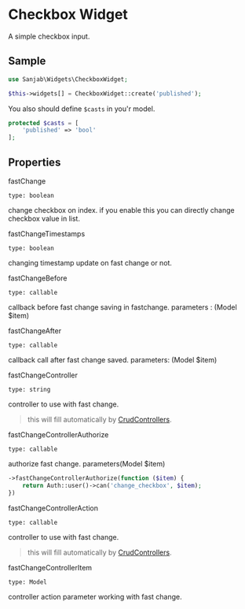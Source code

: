 # Checkbox Widget

A simple checkbox input.

## Sample
```php
use Sanjab\Widgets\CheckboxWidget;

$this->widgets[] = CheckboxWidget::create('published');
```

You also should define `$casts` in you'r model.
```php
protected $casts = [
    'published' => 'bool'
];
```

## Properties


fastChange

`type: boolean`

change checkbox on index. if you enable this you can directly change checkbox value in list.

fastChangeTimestamps

`type: boolean`

changing timestamp update on fast change or not.

fastChangeBefore

`type: callable`

callback before fast change saving in fastchange.
parameters : (Model $item)

fastChangeAfter

`type: callable`

callback call after fast change saved.
parameters: (Model $item)

fastChangeController

`type: string`

controller to use with fast change.
> this will fill automatically by [CrudControllers](../crud.md).

fastChangeControllerAuthorize

`type: callable`

authorize fast change. parameters(Model $item)

```php
->fastChangeControllerAuthorize(function ($item) {
    return Auth::user()->can('change_checkbox', $item);
})
```

fastChangeControllerAction

`type: callable`

controller to use with fast change.
> this will fill automatically by [CrudControllers](../crud.md).

fastChangeControllerItem

`type: Model`

controller action parameter working with fast change.
